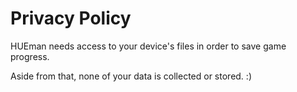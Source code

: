 # Privacy Policy

HUEman needs access to your device's files in order to save game progress.

Aside from that, none of your data is collected or stored. :)
